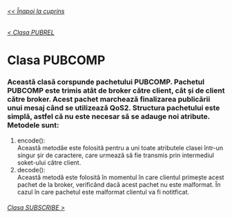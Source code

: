 ###### [<< Înapoi la cuprins](../Cuprins.md)
###### [< Clasa PUBREL](11.%20PUBREL.md)
# Clasa PUBCOMP
### Această clasă corspunde pachetului PUBCOMP. Pachetul PUBCOMP este trimis atât de broker către client, cât și de client către broker. Acest pachet marchează finalizarea publicării unui mesaj când se utilizează QoS2. Structura pachetului este simplă, astfel că nu este necesar să se adauge noi atribute. Metodele sunt:
1. encode():  
Această metodăe este folosită pentru a uni toate atributele clasei într-un singur șir de caractere, care urmează să fie transmis prin intermediul soket-ului către client. 
2. decode():  
Această metodă este folosită în momentul în care clientul primește acest pachet de la broker, verificând dacă acest pachet nu este malformat. În cazul în care pachetul este malformat clientul va fi notitficat.
###### [Clasa SUBSCRIBE >](13.%20SUBSCRIBE.md)


